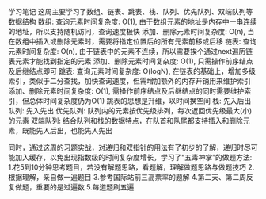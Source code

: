 学习笔记
这周主要学习了数组、链表、跳表、栈、队列、优先队列、双端队列等数据结构
数组:
    查询元素时间复杂度: O(1), 由于数组元素的地址是内存中一串连续的地址，所以支持随机访问，查询速度极快
    添加、删除元素时间复杂度: O(n), 当在数组中插入或删除元素时，需要将指定位置后的所有元素前移或后移
链表:
    查询元素时间复杂度: O(n), 由于链表中的元素不连续，所以需要挨个通过next遍历链表元素才能找到指定的元素
    添加、删除元素时间复杂度: O(1), 只需操作前序结点及后继结点即可
跳表:
    查询元素时间复杂度: O(logN), 在链表的基础上，增加多级索引，类似于二分查找，加快查询速度，但需增加额外的内存开销用来维护索引
    添加、删除元素时间复杂度: O(1), 需操作前序结点及后继结点的同时需要维护索引，但总体时间复杂度仍为O(1)
    跳表的思想是升维，以时间换空间
栈:
    先入后出
队列:
    先入先出
优先队列:
    队列内的元素按优先级排列，每次返回优先级最大(小)的元素
双端队列:
    结合队列和栈的数据特点，在队首和队尾都支持插入和删除元素，既能先入后出，也能先入先出

同时，通过这周的习题实战，对递归和双指针的用法有了初步的了解，递归时尽可能加入缓存，以免出现指数级的时间复杂度增长，学习了“五毒神掌”的做题方法:
1.花5到10分钟思考题目，若没有解题思路，看题解，理解做题思路与做题技巧
2.根据理解，亲自做一遍题目
3.参考国际站前三高票率的题解
4.第二天、第二周反复做题，重要的是过遍数
5.每道题刷五遍